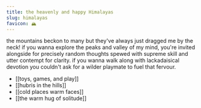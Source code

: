 ```yaml
---
title: the heavenly and happy Himalayas
slug: himalayas
favicon: 🏔
---
```

the mountains beckon to many but they've always just dragged me by the neck! if you wanna explore the peaks and valley of my mind, you're invited alongside for precisely random thoughts spewed with supreme skill and utter contempt for clarity. if you wanna walk along with lackadaisical devotion you couldn't ask for a wilder  playmate to fuel that fervour. 

- [[toys, games, and play]]
- [[hubris in the hills]]
- [[cold places warm faces]]
- [[the warm hug of solitude]]
